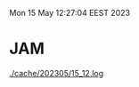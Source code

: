 Mon 15 May 12:27:04 EEST 2023
# JAM
<a href='./cache/202305/15_12.log'>./cache/202305/15_12.log</a>
